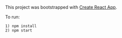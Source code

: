 This project was bootstrapped with [Create React App](https://github.com/facebook/create-react-app).

To run:

    1) npm install
    2) npm start